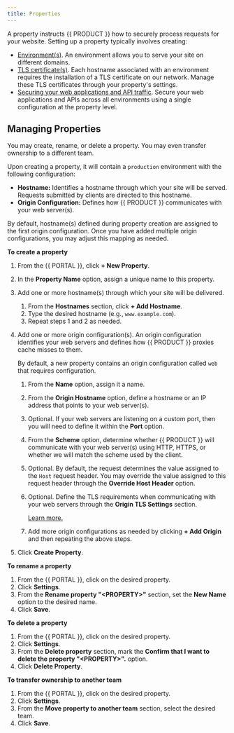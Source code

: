 ```yaml
---
title: Properties
---
```


A property instructs {{ PRODUCT }} how to securely process requests for your website. Setting up a property typically involves creating:

-   [Environment(s)](/guides/basics/environments). An environment allows you to serve your site on different domains.
-   [TLS certificate(s)](/guides/FINDME). Each hostname associated with an environment requires the installation of a TLS certificate on our network. Manage these TLS certificates through your property's settings. 
-   [Securing your web applications and API traffic](/guides/security/waf). Secure your web applications and APIs across all environments using a single configuration at the property level.

## Managing Properties

You may create, rename, or delete a property. You may even transfer ownership to a different team. 

Upon creating a property, it will contain a `production` environment with the following configuration:

-   **Hostname:** Identifies a hostname through which your site will be served. Requests submitted by clients are directed to this hostname.
-   **Origin Configuration:** Defines how {{ PRODUCT }} communicates with your web server(s). 

<Callout type="info">

  By default, hostname(s) defined during property creation are assigned to the first origin configuration. Once you have added multiple origin configurations, you may adjust this mapping as needed. 

</Callout>

**To create a property**
1.  From the {{ PORTAL }}, click **+ New Property**.
2.  In the **Property Name** option, assign a unique name to this property.
3.  Add one or more hostname(s) through which your site will be delivered.
    1.  From the **Hostnames** section, click **+ Add Hostname**.
    2.  Type the desired hostname (e.g., `www.example.com`).
    3.  Repeat steps 1 and 2 as needed.

4.  Add one or more origin configuration(s). An origin configuration identifies your web servers and defines how {{ PRODUCT }} proxies cache misses to them.

    By default, a new property contains an origin configuration called `web` that requires configuration.

    1.  From the **Name** option, assign it a name. 
    2.  From the **Origin Hostname** option, define a hostname or an IP address that points to your web server(s).
    3.  Optional. If your web servers are listening on a custom port, then you will need to define it within the **Port** option. 
    4.  From the **Scheme** option, determine whether {{ PRODUCT }} will communicate with your web server(s) using HTTP, HTTPS, or whether we will match the scheme used by the client.
    5.  Optional. By default, the request determines the value assigned to the `Host` request header. You may override the value assigned to this request header through the **Override Host Header** option.
    6.  Optional. Define the TLS requirements when communicating with your web servers through the **Origin TLS Settings** section. 

        [Learn more.](#FINDME)
    7.  Add more origin configurations as needed by clicking **+ Add Origin** and then repeating the above steps.

5.  Click **Create Property**.

**To rename a property**
1.  From the {{ PORTAL }}, click on the desired property.
2.  Click **Settings**.
3.  From the **Rename property "&lt;PROPERTY>"** section, set the **New Name** option to the desired name.
4.  Click **Save**.

**To delete a property**
1.  From the {{ PORTAL }}, click on the desired property.
2.  Click **Settings**.
3.  From the **Delete property** section, mark the **Confirm that I want to delete the property "&lt;PROPERTY>".** option. 
4.  Click **Delete Property**.

**To transfer ownership to another team**
1.  From the {{ PORTAL }}, click on the desired property.
2.  Click **Settings**.
3.  From the **Move property to another team** section, select the desired team.
4.  Click **Save**.